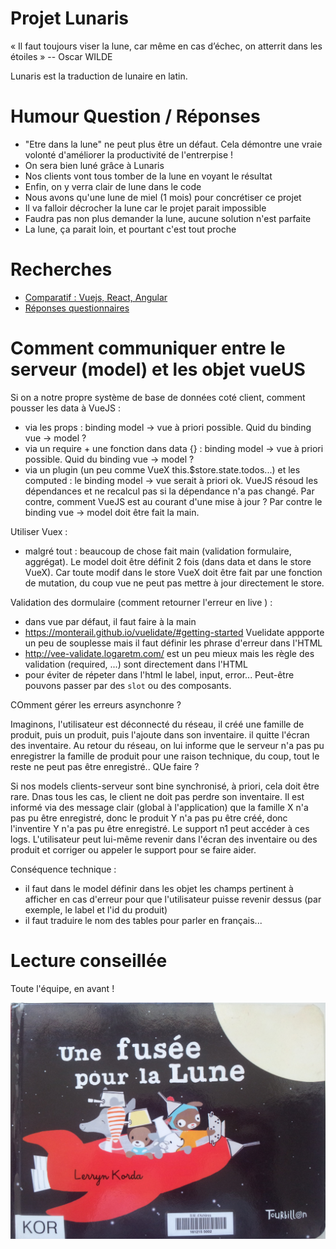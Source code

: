 # Projet Lunaris

« Il faut toujours viser la lune, car même en cas d’échec, on atterrit dans les étoiles »
-- Oscar WILDE

Lunaris est la traduction de lunaire en latin. 


# Humour Question / Réponses

- "Etre dans la lune" ne peut plus être un défaut. Cela démontre une vraie volonté d'améliorer la productivité de l'entrerpise !
- On sera bien luné grâce à Lunaris
- Nos clients vont tous tomber de la lune en voyant le résultat
- Enfin, on y verra clair de lune dans le code
- Nous avons qu'une lune de miel (1 mois)  pour concrétiser ce projet
- Il va falloir décrocher la lune car le projet parait impossible
- Faudra pas non plus demander la lune, aucune solution n'est parfaite
- La lune, ça parait loin, et pourtant c'est tout proche

# Recherches

- [Comparatif : Vuejs, React, Angular](https://docs.zoho.com/file/5j7aqe18432a5e6a9410da9968cd88667ef92)
- [Réponses questionnaires](https://docs.zoho.com/file/5mzbl8e23756df50b499cbf4fcc73f968988b)

# Comment communiquer entre le serveur (model) et les objet vueUS

Si on a notre propre système de base de données coté client, comment pousser les data à VueJS :
 - via les props : binding model -> vue à priori possible. Quid du binding vue -> model ? 
 - via un require + une fonction dans data {} : binding model -> vue à priori possible. Quid du binding vue -> model ? 
 - via un plugin (un peu comme VueX this.$store.state.todos...) et les computed : le binding model -> vue  serait à priori ok. VueJS résoud les dépendances et ne recalcul 
   pas si la dépendance n'a pas changé. Par contre, comment VueJS est au courant d'une mise à jour ? Par contre le binding vue -> model doit être fait la main.


Utiliser Vuex : 
 - malgré tout : beaucoup de chose fait main (validation formulaire, aggrégat). Le model doit être définit 2 fois (dans data et dans le store VueX). Car toute modif dans le store VueX doit être fait 
   par une fonction de mutation, du coup vue ne peut pas mettre à jour directement le store.

Validation des dormulaire (comment retourner l'erreur en live ) :
 - dans vue par défaut, il faut faire à la main
 - https://monterail.github.io/vuelidate/#getting-started Vuelidate appporte un peu de souplesse mais il faut définir les phrase d'erreur dans l'HTML
 - http://vee-validate.logaretm.com/ est un peu mieux mais les règle des validation (required, ...) sont directement dans l'HTML
 - pour éviter de répeter dans l'html le label, input, error... Peut-être pouvons passer par des `slot`  ou des composants.


COmment gérer les erreurs asynchonre ?

 Imaginons, l'utilisateur est déconnecté du réseau, il créé une famille de produit, puis un produit, puis l'ajoute dans son inventaire. 
  il quitte l'écran des inventaire. Au retour du réseau, on lui informe que le serveur n'a pas pu enregistrer la famille de produit pour 
  une raison technique, du coup, tout le reste ne peut pas être enregistré.. QUe faire ?
  
 Si nos models clients-serveur sont bine synchronisé,  à priori, cela doit être rare.
 Dnas tous les cas, le client ne doit pas perdre son inventaire.
 Il est informé via des message clair (global à l'application) que la famille X n'a pas pu être enregistré, donc le produit Y n'a pas pu être créé, donc l'inventire Y n'a pas pu être enregistré.
 Le support n1 peut accéder à ces logs.
 L'utilisateur peut lui-même revenir dans l'écran des inventaire ou des produit et corriger ou appeler le support pour se faire aider.
 
 Conséquence technique  : 
  - il faut dans le model définir dans les objet les champs pertinent à afficher en cas d'erreur pour que l'utilisateur puisse revenir dessus (par exemple, le label et l'id du produit)
  - il faut traduire le nom des tables pour parler en français...
 
  


# Lecture conseillée

Toute l'équipe, en avant  !

![alt text](images/lecture.jpg)